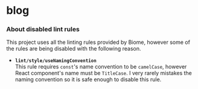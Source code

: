 # blog

### About disabled lint rules

This project uses all the linting rules provided by Biome, however some of the rules are being disabled with the following reason.

- **`lint/style/useNamingConvention`**<br />
  This rule requires `const`'s name convention to be `camelCase`, however React component's name must be `TitleCase`.
  I very rarely mistakes the naming convention so it is safe enough to disable this rule.
